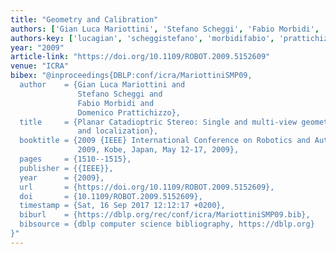 ```yaml
---
title: "Geometry and Calibration"
authors: ['Gian Luca Mariottini', 'Stefano Scheggi', 'Fabio Morbidi', 'Domenico Prattichizzo']
authors-key: ['lucagian', 'scheggistefano', 'morbidifabio', 'prattichizzodomenico']
year: "2009"
article-link: "https://doi.org/10.1109/ROBOT.2009.5152609"
venue: "ICRA"
bibex: "@inproceedings{DBLP:conf/icra/MariottiniSMP09,
  author    = {Gian Luca Mariottini and
               Stefano Scheggi and
               Fabio Morbidi and
               Domenico Prattichizzo},
  title     = {Planar Catadioptric Stereo: Single and multi-view geometry for calibration
               and localization},
  booktitle = {2009 {IEEE} International Conference on Robotics and Automation, {ICRA}
               2009, Kobe, Japan, May 12-17, 2009},
  pages     = {1510--1515},
  publisher = {{IEEE}},
  year      = {2009},
  url       = {https://doi.org/10.1109/ROBOT.2009.5152609},
  doi       = {10.1109/ROBOT.2009.5152609},
  timestamp = {Sat, 16 Sep 2017 12:12:17 +0200},
  biburl    = {https://dblp.org/rec/conf/icra/MariottiniSMP09.bib},
  bibsource = {dblp computer science bibliography, https://dblp.org}
}"
---
```

